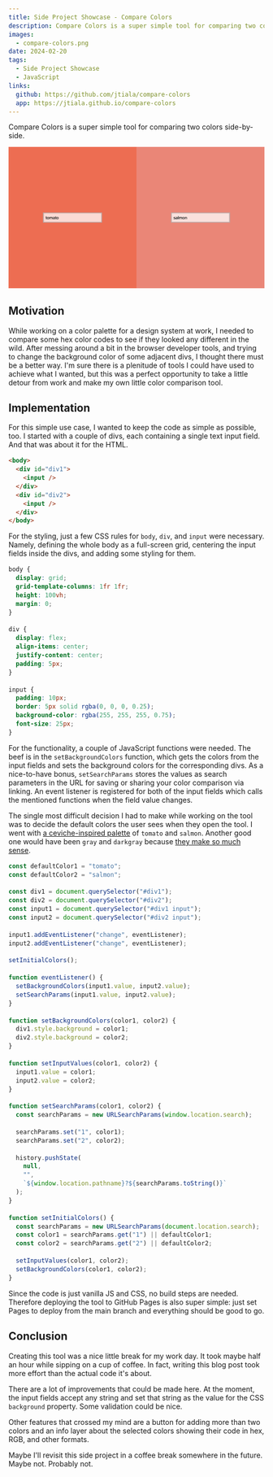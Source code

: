 ```yaml
---
title: Side Project Showcase - Compare Colors
description: Compare Colors is a super simple tool for comparing two colors side-by-side.
images:
  - compare-colors.png
date: 2024-02-20
tags:
  - Side Project Showcase
  - JavaScript
links:
  github: https://github.com/jtiala/compare-colors
  app: https://jtiala.github.io/compare-colors
---
```


Compare Colors is a super simple tool for comparing two colors side-by-side.

<!--more-->

![Screenshot of the Compare Colors tool](compare-colors.png)

## Motivation

While working on a color palette for a design system at work, I needed to compare some hex color codes to see if they looked any different in the wild. After messing around a bit in the browser developer tools, and trying to change the background color of some adjacent divs, I thought there must be a better way. I'm sure there is a plenitude of tools I could have used to achieve what I wanted, but this was a perfect opportunity to take a little detour from work and make my own little color comparison tool.

## Implementation

For this simple use case, I wanted to keep the code as simple as possible, too. I started with a couple of divs, each containing a single text input field. And that was about it for the HTML.

```html
<body>
  <div id="div1">
    <input />
  </div>
  <div id="div2">
    <input />
  </div>
</body>
```

For the styling, just a few CSS rules for `body`, `div`, and `input` were necessary. Namely, defining the whole body as a full-screen grid, centering the input fields inside the divs, and adding some styling for them.

```css
body {
  display: grid;
  grid-template-columns: 1fr 1fr;
  height: 100vh;
  margin: 0;
}

div {
  display: flex;
  align-items: center;
  justify-content: center;
  padding: 5px;
}

input {
  padding: 10px;
  border: 5px solid rgba(0, 0, 0, 0.25);
  background-color: rgba(255, 255, 255, 0.75);
  font-size: 25px;
}
```

For the functionality, a couple of JavaScript functions were needed. The beef is in the `setBackgroundColors` function, which gets the colors from the input fields and sets the background colors for the corresponding divs. As a nice-to-have bonus, `setSearchParams` stores the values as search parameters in the URL for saving or sharing your color comparison via linking. An event listener is registered for both of the input fields which calls the mentioned functions when the field value changes.

The single most difficult decision I had to make while working on the tool was to decide the default colors the user sees when they open the tool. I went with [a ceviche-inspired palette](https://jtiala.github.io/compare-colors/?1=tomato&2=salmon) of `tomato` and `salmon`. Another good one would have been `gray` and `darkgray` because [they make so much sense](https://jtiala.github.io/compare-colors/?1=gray&2=darkgray).

```js
const defaultColor1 = "tomato";
const defaultColor2 = "salmon";

const div1 = document.querySelector("#div1");
const div2 = document.querySelector("#div2");
const input1 = document.querySelector("#div1 input");
const input2 = document.querySelector("#div2 input");

input1.addEventListener("change", eventListener);
input2.addEventListener("change", eventListener);

setInitialColors();

function eventListener() {
  setBackgroundColors(input1.value, input2.value);
  setSearchParams(input1.value, input2.value);
}

function setBackgroundColors(color1, color2) {
  div1.style.background = color1;
  div2.style.background = color2;
}

function setInputValues(color1, color2) {
  input1.value = color1;
  input2.value = color2;
}

function setSearchParams(color1, color2) {
  const searchParams = new URLSearchParams(window.location.search);

  searchParams.set("1", color1);
  searchParams.set("2", color2);

  history.pushState(
    null,
    "",
    `${window.location.pathname}?${searchParams.toString()}`
  );
}

function setInitialColors() {
  const searchParams = new URLSearchParams(document.location.search);
  const color1 = searchParams.get("1") || defaultColor1;
  const color2 = searchParams.get("2") || defaultColor2;

  setInputValues(color1, color2);
  setBackgroundColors(color1, color2);
}
```

Since the code is just vanilla JS and CSS, no build steps are needed. Therefore deploying the tool to GitHub Pages is also super simple: just set Pages to deploy from the main branch and everything should be good to go.

## Conclusion

Creating this tool was a nice little break for my work day. It took maybe half an hour while sipping on a cup of coffee. In fact, writing this blog post took more effort than the actual code it's about.

There are a lot of improvements that could be made here. At the moment, the input fields accept any string and set that string as the value for the CSS `background` property. Some validation could be nice.

Other features that crossed my mind are a button for adding more than two colors and an info layer about the selected colors showing their code in hex, RGB, and other formats.

Maybe I'll revisit this side project in a coffee break somewhere in the future. Maybe not. Probably not.
